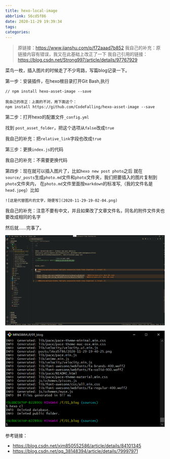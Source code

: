 ```yaml
---
title: hexo-local-image
abbrlink: 56cd5f86
date: 2020-11-29 19:39:34
tags:
categories:
---
```


> 原链接：https://www.jianshu.com/p/f72aaad7b852
> 我自己的补充：原链接内容有错误，我又在此基础上改正了一下
> 我自己引用的链接：https://blog.csdn.net/Strong997/article/details/97767929

菜鸟一枚，插入图片的时候走了不少弯路，写篇blog记录一下。

第一步：安装插件，在hexo根目录打开Git Bash,执行

```text
// npm install hexo-asset-image --save

我自己的改正：上面的不对，用下面这个：
npm install https://github.com/CodeFalling/hexo-asset-image --save
```

第二步：打开hexo的配置文件`_config.yml`

找到 `post_asset_folder`，把这个选项从`false`改成`true`

我自己的补充：把`relative_link`字段也改成`true`

第三步：更换`index.js`的代码

我自己的补充：不需要更换代码

第四步：现在就可以插入图片了，比如`hexo new post photo`之后
就在`source/_posts`生成`photo.md`文件和`photo`文件夹，我们把要插入的图片复制到`photo`文件夹内，
在`photo.md`文件里面按`markdown`的标准写,（我的文件名是`head.jpeg`）比如

```text
![这是代替图片的文字，随便写](2020-11-29-19-02-04.png)
```

我自己的补充：注意不要有中文，并且如果改了文章文件名，同名的附件文件夹也要改成相同的名字

然后就……完事了。

![picture7](hexo-local-image/2020-11-29-19-40-25.png)

![picture5](hexo-local-image/2020-11-29-20-59-33.png)

参考链接：

- https://blog.csdn.net/xjm850552586/article/details/84101345
- https://blog.csdn.net/qq_38148394/article/details/79997971
